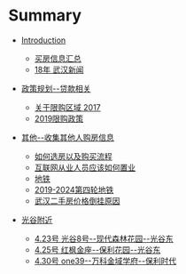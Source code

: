 # Summary

* [Introduction]()
  * [买房信息汇总](README.md)
  * [18年 武汉新闻](/新闻/2018_武汉.md)

* [政策规划--贷款相关]()
  * [关于限购区域 2017](/政策/2017限购政策.md)
  * [2019限购政策](/政策/2019限购政策.md)

* [其他--收集其他人购房信息]()
  * [如何选房以及购买流程](/其他/qita.md)
  * [互联网从业人员应该如何置业](/其他/互联网从业人员应该如何置业.md)
  * [地铁](/其他/买房看地铁.md)
  * [2019-2024第四轮地铁](/其他/第四轮.md)
  * [武汉二手房价格倒挂原因](/其他/武汉二手房价格倒挂原因.md)

* [光谷附近]()
  * [4.23号 光谷8号--现代森林花园--光谷东](/光谷圈/04-23.md)
  * [4.25号 红枫金座--保利花园--光谷东](/光谷圈/04-25.md)
  * [4.30号 one39--万科金域学府--保利时代](/光谷圈/04-30.md)

